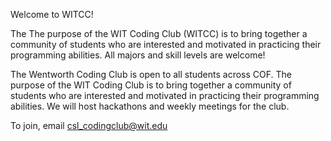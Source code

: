 Welcome to WITCC! 

The The purpose of the WIT Coding Club (WITCC) is to bring together a community of students who are interested and motivated in practicing their programming abilities. All majors and skill levels are welcome!

The Wentworth Coding Club is open to all students across COF. The purpose of the WIT Coding Club is to bring together a community of students who are interested and motivated in practicing their programming abilities. We will host hackathons and weekly meetings for the club.

To join, email csl_codingclub@wit.edu
